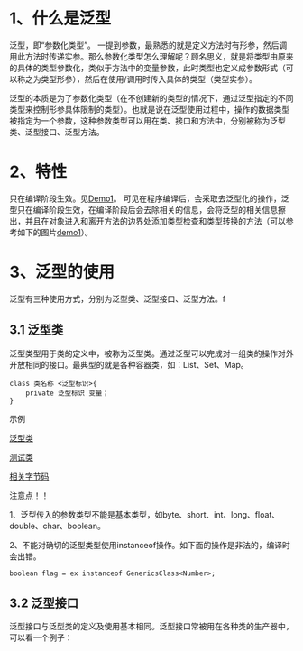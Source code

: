 # 1、什么是泛型
泛型，即“参数化类型”。 一提到参数，最熟悉的就是定义方法时有形参，然后调用此方法时传递实参。那么参数化类型怎么理解呢？顾名思义，就是将类型由原来的具体的类型参数化，类似于方法中的变量参数，此时类型也定义成参数形式（可以称之为类型形参），然后在使用/调用时传入具体的类型（类型实参）。

泛型的本质是为了参数化类型（在不创建新的类型的情况下，通过泛型指定的不同类型来控制形参具体限制的类型）。也就是说在泛型使用过程中，操作的数据类型被指定为一个参数，这种参数类型可以用在类、接口和方法中，分别被称为泛型类、泛型接口、泛型方法。
# 2、特性
只在编译阶段生效。见[Demo1](./com/bruce/generics/demo1/Demo.java)。
可见在程序编译后，会采取去泛型化的操作，泛型只在编译阶段生效，在编译阶段后会去除相关的信息，会将泛型的相关信息擦出，并且在对象进入和离开方法的边界处添加类型检查和类型转换的方法（可以参考如下的图片[demo1](./resources/demo1.png)）。
# 3、泛型的使用
泛型有三种使用方式，分别为泛型类、泛型接口、泛型方法。f
## 3.1 泛型类
泛型类型用于类的定义中，被称为泛型类。通过泛型可以完成对一组类的操作对外开放相同的接口。最典型的就是各种容器类，如：List、Set、Map。
```aidl
class 类名称 <泛型标识>{
    private 泛型标识 变量；
}
```
示例

[泛型类](./com/bruce/generics/demo2/GenericsClass.java)

[测试类](./com/bruce/generics/demo2/GenericsClassTest.java)

[相关字节码](./resources/demo2.png)

注意点！！

1、泛型传入的参数类型不能是基本类型，如byte、short、int、long、float、double、char、boolean。

2、不能对确切的泛型类型使用instanceof操作。如下面的操作是非法的，编译时会出错。
```
boolean flag = ex instanceof GenericsClass<Number>;
```
## 3.2 泛型接口
泛型接口与泛型类的定义及使用基本相同。泛型接口常被用在各种类的生产器中，可以看一个例子：


